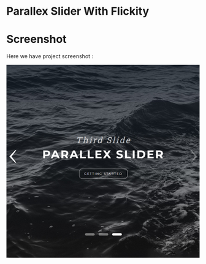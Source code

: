 
# Parallex Slider With Flickity

# Screenshot
Here we have project screenshot :

![screenshot](screenshot.jpg)
